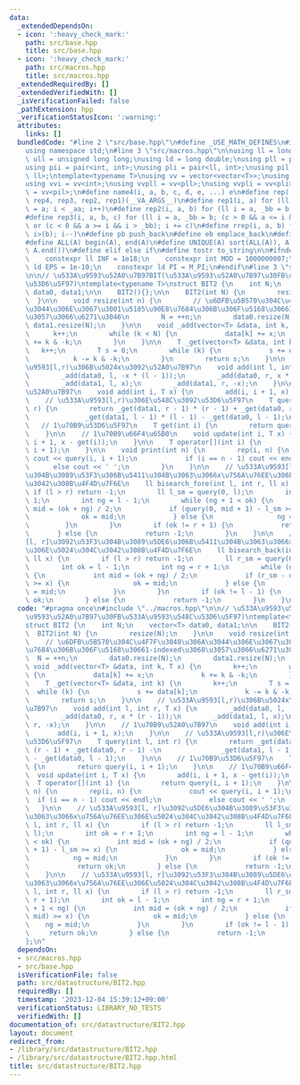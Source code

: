 ```yaml
---
data:
  _extendedDependsOn:
  - icon: ':heavy_check_mark:'
    path: src/base.hpp
    title: src/base.hpp
  - icon: ':heavy_check_mark:'
    path: src/macros.hpp
    title: src/macros.hpp
  _extendedRequiredBy: []
  _extendedVerifiedWith: []
  _isVerificationFailed: false
  _pathExtension: hpp
  _verificationStatusIcon: ':warning:'
  attributes:
    links: []
  bundledCode: "#line 2 \"src/base.hpp\"\n#define _USE_MATH_DEFINES\n#include <bits/stdc++.h>\n\
    using namespace std;\n#line 3 \"src/macros.hpp\"\n\nusing ll = long long;\nusing\
    \ ull = unsigned long long;\nusing ld = long double;\nusing pll = pair<ll, ll>;\n\
    using pii = pair<int, int>;\nusing pli = pair<ll, int>;\nusing pil = pair<int,\
    \ ll>;\ntemplate<typename T>\nusing vv = vector<vector<T>>;\nusing vvl = vv<ll>;\n\
    using vvi = vv<int>;\nusing vvpll = vv<pll>;\nusing vvpli = vv<pli>;\nusing vvpil\
    \ = vv<pil>;\n#define name4(i, a, b, c, d, e, ...) e\n#define rep(...) name4(__VA_ARGS__,\
    \ rep4, rep3, rep2, rep1)(__VA_ARGS__)\n#define rep1(i, a) for (ll i = 0, _aa\
    \ = a; i < _aa; i++)\n#define rep2(i, a, b) for (ll i = a, _bb = b; i < _bb; i++)\n\
    #define rep3(i, a, b, c) for (ll i = a, _bb = b; (c > 0 && a <= i && i < _bb)\
    \ or (c < 0 && a >= i && i > _bb); i += c)\n#define rrep(i, a, b) for (ll i=(a);\
    \ i>(b); i--)\n#define pb push_back\n#define eb emplace_back\n#define mkp make_pair\n\
    #define ALL(A) begin(A), end(A)\n#define UNIQUE(A) sort(ALL(A)), A.erase(unique(ALL(A)),\
    \ A.end())\n#define elif else if\n#define tostr to_string\n\n#ifndef CONSTANTS\n\
    \    constexpr ll INF = 1e18;\n    constexpr int MOD = 1000000007;\n    constexpr\
    \ ld EPS = 1e-10;\n    constexpr ld PI = M_PI;\n#endif\n#line 3 \"src/datastructure/BIT2.hpp\"\
    \n\n// \u533A\u9593\u52A0\u7B97BIT(\u533A\u9593\u52A0\u7B97\u30FB\u533A\u9593\u548C\
    \u53D6\u5F97)\ntemplate<typename T>\nstruct BIT2 {\n    int N;\n    vector<T>\
    \ data0, data1;\n\n    BIT2(){};\n\n    BIT2(int N) {\n        resize(N);\n  \
    \  }\n\n    void resize(int n) {\n        // \u6DFB\u5B570\u304C\u4F7F\u3048\u306A\
    \u3044\u306E\u3067\u3001\u5185\u90E8\u7684\u306B\u306F\u5168\u30661-indexed\u3068\
    \u3057\u3066\u6271\u3046\n        N = ++n;\n        data0.resize(N);\n       \
    \ data1.resize(N);\n    }\n\n    void _add(vector<T> &data, int k, T x) {\n  \
    \      k++;\n        while (k < N) {\n            data[k] += x;\n            k\
    \ += k & -k;\n        }\n    }\n\n    T _get(vector<T> &data, int k) {\n     \
    \   k++;\n        T s = 0;\n        while (k) {\n            s += data[k];\n \
    \           k -= k & -k;\n        }\n        return s;\n    }\n\n    // \u533A\
    \u9593[l,r)\u306B\u5024x\u3092\u52A0\u7B97\n    void add(int l, int r, T x) {\n\
    \        _add(data0, l, -x * (l - 1));\n        _add(data0, r, x * (r - 1));\n\
    \        _add(data1, l, x);\n        _add(data1, r, -x);\n    }\n\n    // 1\u70B9\
    \u52A0\u7B97\n    void add(int i, T x) {\n        add(i, i + 1, x);\n    }\n\n\
    \    // \u533A\u9593[l,r)\u306E\u548C\u3092\u53D6\u5F97\n    T query(int l, int\
    \ r) {\n        return _get(data1, r - 1) * (r - 1) + _get(data0, r - 1) -\n \
    \              _get(data1, l - 1) * (l - 1) - _get(data0, l - 1);\n    }\n\n \
    \   // 1\u70B9\u53D6\u5F97\n    T get(int i) {\n        return query(i, i + 1);\n\
    \    }\n\n    // 1\u70B9\u66F4\u65B0\n    void update(int i, T x) {\n        add(i,\
    \ i + 1, x - get(i));\n    }\n\n    T operator[](int i) {\n        return query(i,\
    \ i + 1);\n    }\n\n    void print(int n) {\n        rep(i, n) {\n           \
    \ cout << query(i, i + 1);\n            if (i == n - 1) cout << endl;\n      \
    \      else cout << ' ';\n        }\n    }\n\n    // \u533A\u9593[l, r]\u3092\u5DE6\
    \u304B\u3089\u53F3\u306B\u5411\u304B\u3063\u3066x\u756A\u76EE\u306E\u5024\u304C\
    \u3042\u308B\u4F4D\u7F6E\n    ll bisearch_fore(int l, int r, ll x) {\n       \
    \ if (l > r) return -1;\n        ll l_sm = query(0, l);\n        int ok = r +\
    \ 1;\n        int ng = l - 1;\n        while (ng + 1 < ok) {\n            int\
    \ mid = (ok + ng) / 2;\n            if (query(0, mid + 1) - l_sm >= x) {\n   \
    \             ok = mid;\n            } else {\n                ng = mid;\n   \
    \         }\n        }\n        if (ok != r + 1) {\n            return ok;\n \
    \       } else {\n            return -1;\n        }\n    }\n\n    // \u533A\u9593\
    [l, r]\u3092\u53F3\u304B\u3089\u5DE6\u306B\u5411\u304B\u3063\u3066x\u756A\u76EE\
    \u306E\u5024\u304C\u3042\u308B\u4F4D\u7F6E\n    ll bisearch_back(int l, int r,\
    \ ll x) {\n        if (l > r) return -1;\n        ll r_sm = query(0, r + 1);\n\
    \        int ok = l - 1;\n        int ng = r + 1;\n        while (ok + 1 < ng)\
    \ {\n            int mid = (ok + ng) / 2;\n            if (r_sm - query(0, mid)\
    \ >= x) {\n                ok = mid;\n            } else {\n                ng\
    \ = mid;\n            }\n        }\n        if (ok != l - 1) {\n            return\
    \ ok;\n        } else {\n            return -1;\n        }\n    }\n};\n"
  code: "#pragma once\n#include \"../macros.hpp\"\n\n// \u533A\u9593\u52A0\u7B97BIT(\u533A\
    \u9593\u52A0\u7B97\u30FB\u533A\u9593\u548C\u53D6\u5F97)\ntemplate<typename T>\n\
    struct BIT2 {\n    int N;\n    vector<T> data0, data1;\n\n    BIT2(){};\n\n  \
    \  BIT2(int N) {\n        resize(N);\n    }\n\n    void resize(int n) {\n    \
    \    // \u6DFB\u5B570\u304C\u4F7F\u3048\u306A\u3044\u306E\u3067\u3001\u5185\u90E8\
    \u7684\u306B\u306F\u5168\u30661-indexed\u3068\u3057\u3066\u6271\u3046\n      \
    \  N = ++n;\n        data0.resize(N);\n        data1.resize(N);\n    }\n\n   \
    \ void _add(vector<T> &data, int k, T x) {\n        k++;\n        while (k < N)\
    \ {\n            data[k] += x;\n            k += k & -k;\n        }\n    }\n\n\
    \    T _get(vector<T> &data, int k) {\n        k++;\n        T s = 0;\n      \
    \  while (k) {\n            s += data[k];\n            k -= k & -k;\n        }\n\
    \        return s;\n    }\n\n    // \u533A\u9593[l,r)\u306B\u5024x\u3092\u52A0\
    \u7B97\n    void add(int l, int r, T x) {\n        _add(data0, l, -x * (l - 1));\n\
    \        _add(data0, r, x * (r - 1));\n        _add(data1, l, x);\n        _add(data1,\
    \ r, -x);\n    }\n\n    // 1\u70B9\u52A0\u7B97\n    void add(int i, T x) {\n \
    \       add(i, i + 1, x);\n    }\n\n    // \u533A\u9593[l,r)\u306E\u548C\u3092\
    \u53D6\u5F97\n    T query(int l, int r) {\n        return _get(data1, r - 1) *\
    \ (r - 1) + _get(data0, r - 1) -\n               _get(data1, l - 1) * (l - 1)\
    \ - _get(data0, l - 1);\n    }\n\n    // 1\u70B9\u53D6\u5F97\n    T get(int i)\
    \ {\n        return query(i, i + 1);\n    }\n\n    // 1\u70B9\u66F4\u65B0\n  \
    \  void update(int i, T x) {\n        add(i, i + 1, x - get(i));\n    }\n\n  \
    \  T operator[](int i) {\n        return query(i, i + 1);\n    }\n\n    void print(int\
    \ n) {\n        rep(i, n) {\n            cout << query(i, i + 1);\n          \
    \  if (i == n - 1) cout << endl;\n            else cout << ' ';\n        }\n \
    \   }\n\n    // \u533A\u9593[l, r]\u3092\u5DE6\u304B\u3089\u53F3\u306B\u5411\u304B\
    \u3063\u3066x\u756A\u76EE\u306E\u5024\u304C\u3042\u308B\u4F4D\u7F6E\n    ll bisearch_fore(int\
    \ l, int r, ll x) {\n        if (l > r) return -1;\n        ll l_sm = query(0,\
    \ l);\n        int ok = r + 1;\n        int ng = l - 1;\n        while (ng + 1\
    \ < ok) {\n            int mid = (ok + ng) / 2;\n            if (query(0, mid\
    \ + 1) - l_sm >= x) {\n                ok = mid;\n            } else {\n     \
    \           ng = mid;\n            }\n        }\n        if (ok != r + 1) {\n\
    \            return ok;\n        } else {\n            return -1;\n        }\n\
    \    }\n\n    // \u533A\u9593[l, r]\u3092\u53F3\u304B\u3089\u5DE6\u306B\u5411\u304B\
    \u3063\u3066x\u756A\u76EE\u306E\u5024\u304C\u3042\u308B\u4F4D\u7F6E\n    ll bisearch_back(int\
    \ l, int r, ll x) {\n        if (l > r) return -1;\n        ll r_sm = query(0,\
    \ r + 1);\n        int ok = l - 1;\n        int ng = r + 1;\n        while (ok\
    \ + 1 < ng) {\n            int mid = (ok + ng) / 2;\n            if (r_sm - query(0,\
    \ mid) >= x) {\n                ok = mid;\n            } else {\n            \
    \    ng = mid;\n            }\n        }\n        if (ok != l - 1) {\n       \
    \     return ok;\n        } else {\n            return -1;\n        }\n    }\n\
    };\n"
  dependsOn:
  - src/macros.hpp
  - src/base.hpp
  isVerificationFile: false
  path: src/datastructure/BIT2.hpp
  requiredBy: []
  timestamp: '2023-12-04 15:39:12+09:00'
  verificationStatus: LIBRARY_NO_TESTS
  verifiedWith: []
documentation_of: src/datastructure/BIT2.hpp
layout: document
redirect_from:
- /library/src/datastructure/BIT2.hpp
- /library/src/datastructure/BIT2.hpp.html
title: src/datastructure/BIT2.hpp
---
```


